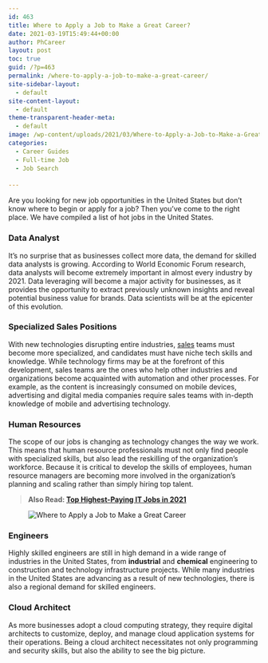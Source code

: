 ```yaml
---
id: 463
title: Where to Apply a Job to Make a Great Career?
date: 2021-03-19T15:49:44+00:00
author: PhCareer
layout: post
toc: true
guid: /?p=463
permalink: /where-to-apply-a-job-to-make-a-great-career/
site-sidebar-layout:
  - default
site-content-layout:
  - default
theme-transparent-header-meta:
  - default
image: /wp-content/uploads/2021/03/Where-to-Apply-a-Job-to-Make-a-Great-Career.jpg
categories:
  - Career Guides
  - Full-time Job
  - Job Search

---
```

Are you looking for new job opportunities in the United States but don&#8217;t know where to begin or apply for a job? Then you&#8217;ve come to the right place. We have compiled a list of hot jobs in the United States.

### **Data Analyst**

It&#8217;s no surprise that as businesses collect more data, the demand for skilled data analysts is growing. According to World Economic Forum research, data analysts will become extremely important in almost every industry by 2021. Data leveraging will become a major activity for businesses, as it provides the opportunity to extract previously unknown insights and reveal potential business value for brands. Data scientists will be at the epicenter of this evolution.



### **Specialized Sales Positions**

With new technologies disrupting entire industries, [sales](/category/sales-job/) teams must become more specialized, and candidates must have niche tech skills and knowledge. While technology firms may be at the forefront of this development, sales teams are the ones who help other industries and organizations become acquainted with automation and other processes. For example, as the content is increasingly consumed on mobile devices, advertising and digital media companies require sales teams with in-depth knowledge of mobile and advertising technology.


### **Human Resources**

The scope of our jobs is changing as technology changes the way we work. This means that human resource professionals must not only find people with specialized skills, but also lead the reskilling of the organization&#8217;s workforce. Because it is critical to develop the skills of employees, human resource managers are becoming more involved in the organization&#8217;s planning and scaling rather than simply hiring top talent.



<blockquote class="wp-block-quote">
  <p>
    <strong>Also Read: <a href="highest-paying-it-jobs-in-2021/">Top Highest-Paying IT Jobs in 2021</a></strong>
  </p>
</blockquote>

<figure class="wp-block-image size-large">

<img loading="lazy" width="900" height="550" src="/wp-content/uploads/2021/03/Where-to-Apply-to-Make-a-Great-Career.jpg" alt="Where to Apply a Job to Make a Great Career" class="wp-image-464" srcset="/wp-content/uploads/2021/03/Where-to-Apply-to-Make-a-Great-Career.jpg 900w, /wp-content/uploads/2021/03/Where-to-Apply-to-Make-a-Great-Career-300x183.jpg 300w, /wp-content/uploads/2021/03/Where-to-Apply-to-Make-a-Great-Career-768x469.jpg 768w" sizes="(max-width: 900px) 100vw, 900px" /> </figure> 

### **Engineers**

Highly skilled engineers are still in high demand in a wide range of industries in the United States, from **industrial** and **chemical** engineering to construction and technology infrastructure projects. While many industries in the United States are advancing as a result of new technologies, there is also a regional demand for skilled engineers.



### **Cloud Architect**

As more businesses adopt a cloud computing strategy, they require digital architects to customize, deploy, and manage cloud application systems for their operations. Being a cloud architect necessitates not only programming and security skills, but also the ability to see the big picture.

